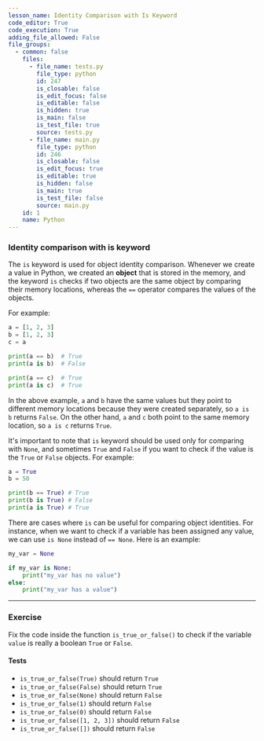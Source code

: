 ```yaml
---
lesson_name: Identity Comparison with Is Keyword
code_editor: True
code_execution: True
adding_file_allowed: False
file_groups:
  - common: false
    files:
      - file_name: tests.py
        file_type: python
        id: 247
        is_closable: false
        is_edit_focus: false
        is_editable: false
        is_hidden: true
        is_main: false
        is_test_file: true
        source: tests.py
      - file_name: main.py
        file_type: python
        id: 246
        is_closable: false
        is_edit_focus: true
        is_editable: true
        is_hidden: false
        is_main: true
        is_test_file: false
        source: main.py
    id: 1
    name: Python
---
```


### Identity comparison with is keyword

The `is` keyword is used for object identity comparison. Whenever we create a value in Python, we created an **object** that is stored in the memory, and the keyword `is` checks if two objects are the same object by comparing their memory locations, whereas the `==` operator compares the values of the objects.

For example:

```python
a = [1, 2, 3]
b = [1, 2, 3]
c = a

print(a == b)  # True
print(a is b)  # False

print(a == c)  # True
print(a is c)  # True
```

In the above example, `a` and `b` have the same values but they point to different memory locations because they were created separately, so `a is b` returns `False`. On the other hand, `a` and `c` both point to the same memory location, so `a is c` returns `True`.

It's important to note that `is` keyword should be used only for comparing with `None`, and sometimes `True` and `False` if you want to check if the value is the `True` or `False` objects. For example:

```python
a = True
b = 50

print(b == True) # True
print(b is True) # False
print(a is True) # True
```

There are cases where `is` can be useful for comparing object identities. For instance, when we want to check if a variable has been assigned any value, we can use `is None` instead of `== None`. Here is an example:

```python
my_var = None

if my_var is None:
    print("my_var has no value")
else:
    print("my_var has a value")
```

---

### Exercise

Fix the code inside the function `is_true_or_false()` to check if the variable `value` is really a boolean `True` or `False`.

#### Tests

<ul>
<li id="test-1"><code>is_true_or_false(True)</code> should return <code>True</code></li>
<li id="test-2"><code>is_true_or_false(False)</code> should return <code>True</code></li>
<li id="test-3"><code>is_true_or_false(None)</code> should return <code>False</code></li>
<li id="test-4"><code>is_true_or_false(1)</code> should return <code>False</code></li>
<li id="test-5"><code>is_true_or_false(0)</code> should return <code>False</code></li>
<li id="test-6"><code>is_true_or_false([1, 2, 3])</code> should return <code>False</code></li>
<li id="test-7"><code>is_true_or_false([])</code> should return <code>False</code></li>
</ul>
